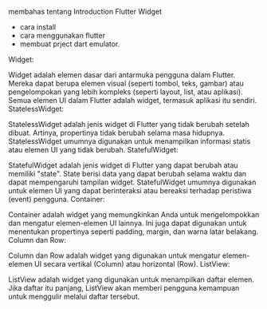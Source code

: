 membahas tentang Introduction Flutter Widget
- cara install
- cara menggunakan flutter
- membuat prject dart emulator.

Widget:

Widget adalah elemen dasar dari antarmuka pengguna dalam Flutter. Mereka dapat berupa elemen visual (seperti tombol, teks, gambar) atau pengelompokan yang lebih kompleks (seperti layout, list, atau aplikasi).
Semua elemen UI dalam Flutter adalah widget, termasuk aplikasi itu sendiri.
StatelessWidget:

StatelessWidget adalah jenis widget di Flutter yang tidak berubah setelah dibuat. Artinya, propertinya tidak berubah selama masa hidupnya.
StatelessWidget umumnya digunakan untuk menampilkan informasi statis atau elemen UI yang tidak berubah.
StatefulWidget:

StatefulWidget adalah jenis widget di Flutter yang dapat berubah atau memiliki "state". State berisi data yang dapat berubah selama waktu dan dapat mempengaruhi tampilan widget.
StatefulWidget umumnya digunakan untuk elemen UI yang dapat berinteraksi atau bereaksi terhadap peristiwa (event) pengguna.
Container:

Container adalah widget yang memungkinkan Anda untuk mengelompokkan dan mengatur elemen-elemen UI lainnya. Ini juga dapat digunakan untuk menentukan propertinya seperti padding, margin, dan warna latar belakang.
Column dan Row:

Column dan Row adalah widget yang digunakan untuk mengatur elemen-elemen UI secara vertikal (Column) atau horizontal (Row).
ListView:

ListView adalah widget yang digunakan untuk menampilkan daftar elemen. Jika daftar itu panjang, ListView akan memberi pengguna kemampuan untuk menggulir melalui daftar tersebut.
